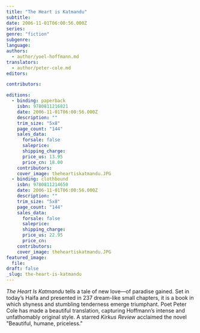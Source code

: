 ```yaml
---
title: "The Heart is Katmandu"
subtitle:
date: 2006-11-01T06:00:56.000Z
series:
genre: "fiction"
subgenre:
language:
authors:
  - author/yoel-hoffmann.md
translators:
  - author/peter-cole.md
editors:

contributors:

editions:
  - binding: paperback
    isbn: 9780811216821
    date: 2006-11-01T06:00:56.000Z
    description: ""
    trim_size: "5x8"
    page_count: "144"
    sales_data:
      forsale: false
      saleprice:
      shipping_charge:
      price_us: 13.95
      price_cn: 18.00
    contributors:
    cover_image: theheartiskatmandu.JPG
  - binding: clothbound
    isbn: 9780811214650
    date: 2006-11-01T06:00:56.000Z
    description: ""
    trim_size: "5x8"
    page_count: "144"
    sales_data:
      forsale: false
      saleprice:
      shipping_charge:
      price_us: 22.95
      price_cn:
    contributors:
    cover_image: theheartiskatmandu.JPG
featured_image:
  file:
draft: false
_slug: the-heart-is-katmandu
---
```


_The Heart Is Katmandu_ tells a tale of new love—of paradise gained. Set in today’s Haifa and presented in 237 dream-like small chapters, it is a book in which shyness and stumbling tenderness emerge triumphant. Poet Peter Cole has made a beautiful translation, capturing Hoffmann’s intense and unfathomably original style. A starred _Kirkus Review_ acclaimed the novel "Beautiful, humane, priceless."

